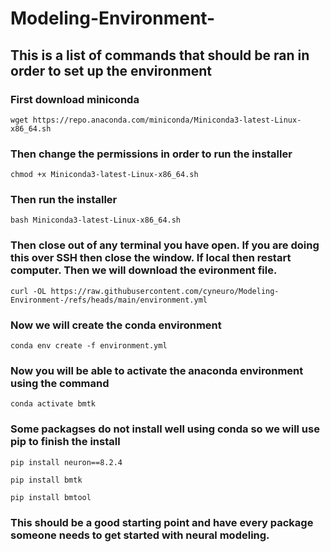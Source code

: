# Modeling-Environment-
## This is a list of commands that should be ran in order to set up the environment

### First download miniconda
```
wget https://repo.anaconda.com/miniconda/Miniconda3-latest-Linux-x86_64.sh 
```
### Then change the permissions in order to run the installer
```
chmod +x Miniconda3-latest-Linux-x86_64.sh 
```
### Then run the installer
```
bash Miniconda3-latest-Linux-x86_64.sh 
```
### Then close out of any terminal you have open. If you are doing this over SSH then close the window. If local then restart computer. Then we will download the evironment file.
```
curl -OL https://raw.githubusercontent.com/cyneuro/Modeling-Environment-/refs/heads/main/environment.yml
```
### Now we will create the conda environment
``` 
conda env create -f environment.yml
```
### Now you will be able to activate the anaconda environment using the command 
``` 
conda activate bmtk
``` 
### Some packagses do not install well using conda so we will use pip to finish the install
``` 
pip install neuron==8.2.4
``` 
``` 
pip install bmtk
``` 
``` 
pip install bmtool
``` 
### This should be a good starting point and have every package someone needs to get started with neural modeling. 
